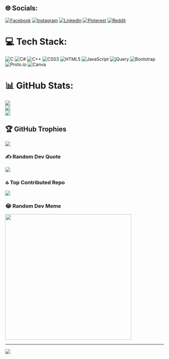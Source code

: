 
## 🌐 Socials:
[![Facebook](https://img.shields.io/badge/Facebook-%231877F2.svg?logo=Facebook&logoColor=white)](https://facebook.com/https://www.facebook.com/profile.php?id=100010855757997) [![Instagram](https://img.shields.io/badge/Instagram-%23E4405F.svg?logo=Instagram&logoColor=white)](https://instagram.com/https://www.instagram.com/mr.royal_parmar005/) [![LinkedIn](https://img.shields.io/badge/LinkedIn-%230077B5.svg?logo=linkedin&logoColor=white)](https://www.linkedin.com/in/bhavin-parmar-304b312aa/) [![Pinterest](https://img.shields.io/badge/Pinterest-%23E60023.svg?logo=Pinterest&logoColor=white)](https://pinterest.com/https://pin.it/2KXDWnGsd ) [![Reddit](https://img.shields.io/badge/Reddit-%23FF4500.svg?logo=Reddit&logoColor=white)](https://reddit.com/user/ ) 

# 💻 Tech Stack:
![C](https://img.shields.io/badge/c-%2300599C.svg?style=for-the-badge&logo=c&logoColor=white) ![C#](https://img.shields.io/badge/c%23-%23239120.svg?style=for-the-badge&logo=csharp&logoColor=white) ![C++](https://img.shields.io/badge/c++-%2300599C.svg?style=for-the-badge&logo=c%2B%2B&logoColor=white) ![CSS3](https://img.shields.io/badge/css3-%231572B6.svg?style=for-the-badge&logo=css3&logoColor=white) ![HTML5](https://img.shields.io/badge/html5-%23E34F26.svg?style=for-the-badge&logo=html5&logoColor=white) ![JavaScript](https://img.shields.io/badge/javascript-%23323330.svg?style=for-the-badge&logo=javascript&logoColor=%23F7DF1E) ![jQuery](https://img.shields.io/badge/jquery-%230769AD.svg?style=for-the-badge&logo=jquery&logoColor=white) ![Bootstrap](https://img.shields.io/badge/bootstrap-%238511FA.svg?style=for-the-badge&logo=bootstrap&logoColor=white) ![Proto.io](https://img.shields.io/badge/Proto.io-161637?style=for-the-badge&logo=proto.io&logoColor=00e5ff) ![Canva](https://img.shields.io/badge/Canva-%2300C4CC.svg?style=for-the-badge&logo=Canva&logoColor=white)
# 📊 GitHub Stats:
![](https://github-readme-stats.vercel.app/api?username=bhavinparmar005&theme=merko&hide_border=false&include_all_commits=false&count_private=false)<br/>
![](https://github-readme-streak-stats.herokuapp.com/?user=bhavinparmar005&theme=merko&hide_border=false)<br/>
![](https://github-readme-stats.vercel.app/api/top-langs/?username=bhavinparmar005&theme=merko&hide_border=false&include_all_commits=false&count_private=false&layout=compact)

## 🏆 GitHub Trophies
![](https://github-profile-trophy.vercel.app/?username=bhavinparmar005&theme=radical&no-frame=false&no-bg=true&margin-w=4)

### ✍️ Random Dev Quote
![](https://quotes-github-readme.vercel.app/api?type=horizontal&theme=radical)

### 🔝 Top Contributed Repo
![](https://github-contributor-stats.vercel.app/api?username=bhavinparmar005&limit=5&theme=dark&combine_all_yearly_contributions=true)

### 😂 Random Dev Meme
<img src='https://randommeme-five.vercel.app/' style="height: 400px;"/>

---
[![](https://visitcount.itsvg.in/api?id=bhavinparmar005&icon=0&color=0)](https://visitcount.itsvg.in)

<!-- Proudly created with GPRM ( https://gprm.itsvg.in ) -->
